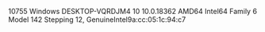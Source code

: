 10755 Windows DESKTOP-VQRDJM4 10 10.0.18362 AMD64 Intel64 Family 6 Model 142 Stepping 12, GenuineIntel9a:cc:05:1c:94:c7